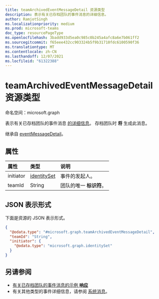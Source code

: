 ```yaml
---
title: teamArchivedEventMessageDetail 资源类型
description: 表示有关已存档团队的事件消息的详细信息。
author: RamjotSingh
ms.localizationpriority: medium
ms.prod: microsoft-teams
doc_type: resourcePageType
ms.openlocfilehash: 3badd933d5ea0c985c0b245a4afc8a6e7b061ff2
ms.sourcegitcommit: f65eee432cc903324b5f9b31710fdc6100590f36
ms.translationtype: MT
ms.contentlocale: zh-CN
ms.lasthandoff: 12/07/2021
ms.locfileid: "61322388"
---
```

# <a name="teamarchivedeventmessagedetail-resource-type"></a>teamArchivedEventMessageDetail 资源类型

命名空间：microsoft.graph

表示有关已存档团队的事件消息 [的详细信息](../resources/team.md)。
存档团队时 **将** 生成此消息。


继承自 [eventMessageDetail](../resources/eventmessagedetail.md)。

## <a name="properties"></a>属性
|属性|类型|说明|
|:---|:---|:---|
|initiator|[identitySet](../resources/identityset.md)|事件的发起人。|
|teamId|String|团队的唯一 **标识符**。|

## <a name="json-representation"></a>JSON 表示形式
下面是资源的 JSON 表示形式。
<!-- {
  "blockType": "resource",
  "@odata.type": "microsoft.graph.teamArchivedEventMessageDetail",
  "baseType": "microsoft.graph.eventMessageDetail"
}
-->
``` json
{
  "@odata.type": "#microsoft.graph.teamArchivedEventMessageDetail",
  "teamId": "String",
  "initiator": {
    "@odata.type": "microsoft.graph.identitySet"
  }
}
```


## <a name="see-also"></a>另请参阅
- [有关已存档团队的事件消息的示例 **响应**](/graph/system-messages/#team-archived)
- 有关其他类型的事件详细信息，请参阅 [系统消息](/graph/system-messages)。
